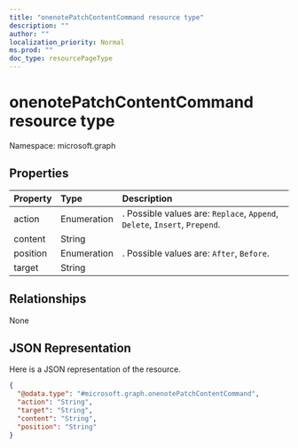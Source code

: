 ```yaml
---
title: "onenotePatchContentCommand resource type"
description: ""
author: ""
localization_priority: Normal
ms.prod: ""
doc_type: resourcePageType
---
```


# onenotePatchContentCommand resource type


Namespace: microsoft.graph



## Properties
|Property|Type|Description|
|:---|:---|:---|
|action|Enumeration|. Possible values are: `Replace`, `Append`, `Delete`, `Insert`, `Prepend`.|
|content|String||
|position|Enumeration|. Possible values are: `After`, `Before`.|
|target|String||

## Relationships
None

## JSON Representation
Here is a JSON representation of the resource.
<!-- {
  "blockType": "resource",
  "@odata.type": "microsoft.graph.onenotePatchContentCommand"
}
-->
``` json
{
  "@odata.type": "#microsoft.graph.onenotePatchContentCommand",
  "action": "String",
  "target": "String",
  "content": "String",
  "position": "String"
}
```

